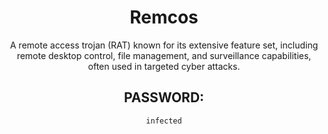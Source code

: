 <div align="center">

# Remcos

A remote access trojan (RAT) known for its extensive feature set, including remote desktop control, file management, and surveillance capabilities, often used in targeted cyber attacks.

## PASSWORD: 

```
infected
```

</div>
